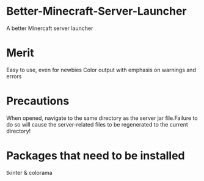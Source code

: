 # Better-Minecraft-Server-Launcher
A better Minercaft server launcher
# Merit
Easy to use, even for newbies
Color output with emphasis on warnings and errors
# Precautions
When opened, navigate to the same directory as the server jar file.Failure to do so will cause the server-related files to be regenerated to the current directory!
# Packages that need to be installed
tkinter & colorama
